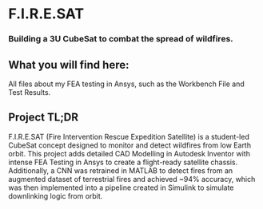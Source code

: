 # F.I.R.E.SAT

### Building a 3U CubeSat to combat the spread of wildfires.

## What you will find here:
All files about my FEA testing in Ansys, such as the Workbench File and Test Results.

## Project TL;DR
F.I.R.E.SAT (Fire Intervention Rescue Expedition Satellite) is a student-led CubeSat concept designed to monitor and detect wildfires from low Earth orbit. This project adds detailed CAD Modelling in Autodesk Inventor with intense FEA Testing in Ansys to create a flight-ready satellite chassis. Additionally, a CNN was retrained in MATLAB to detect fires from an augmented dataset of terrestrial fires and achieved ~94% accuracy, which was then implemented into a pipeline created in Simulink to simulate downlinking logic from orbit.

